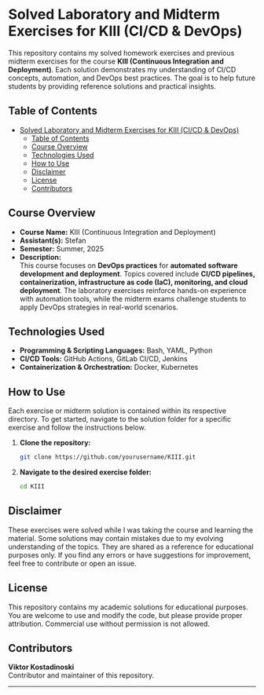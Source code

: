 # Solved Laboratory and Midterm Exercises for KIII (CI/CD & DevOps)

This repository contains my solved homework exercises and previous midterm exercises for the course **KIII (Continuous Integration and Deployment)**. Each solution demonstrates my understanding of CI/CD concepts, automation, and DevOps best practices. The goal is to help future students by providing reference solutions and practical insights.

## Table of Contents

- [Solved Laboratory and Midterm Exercises for KIII (CI/CD \& DevOps)](#solved-laboratory-and-midterm-exercises-for-kiii-cicd--devops)
  - [Table of Contents](#table-of-contents)
  - [Course Overview](#course-overview)
  - [Technologies Used](#technologies-used)
  - [How to Use](#how-to-use)
  - [Disclaimer](#disclaimer)
  - [License](#license)
  - [Contributors](#contributors)

## Course Overview

- **Course Name:** KIII (Continuous Integration and Deployment)
- **Assistant(s):** Stefan
- **Semester:** Summer, 2025
- **Description:**  
   This course focuses on **DevOps practices** for **automated software development and deployment**. Topics covered include **CI/CD pipelines, containerization, infrastructure as code (IaC), monitoring, and cloud deployment**. The laboratory exercises reinforce hands-on experience with automation tools, while the midterm exams challenge students to apply DevOps strategies in real-world scenarios.

## Technologies Used

- **Programming & Scripting Languages:** Bash, YAML, Python  
- **CI/CD Tools:** GitHub Actions, GitLab CI/CD, Jenkins  
- **Containerization & Orchestration:** Docker, Kubernetes  

## How to Use

Each exercise or midterm solution is contained within its respective directory. To get started, navigate to the solution folder for a specific exercise and follow the instructions below.

1. **Clone the repository:**
    ```bash
    git clone https://github.com/yourusername/KIII.git
    ```

2. **Navigate to the desired exercise folder:**
    ```bash
    cd KIII
    ```

## Disclaimer

These exercises were solved while I was taking the course and learning the material. Some solutions may contain mistakes due to my evolving understanding of the topics. They are shared as a reference for educational purposes only. If you find any errors or have suggestions for improvement, feel free to contribute or open an issue.

## License

This repository contains my academic solutions for educational purposes. You are welcome to use and modify the code, but please provide proper attribution. Commercial use without permission is not allowed.

## Contributors

**Viktor Kostadinoski**  
Contributor and maintainer of this repository.

---

